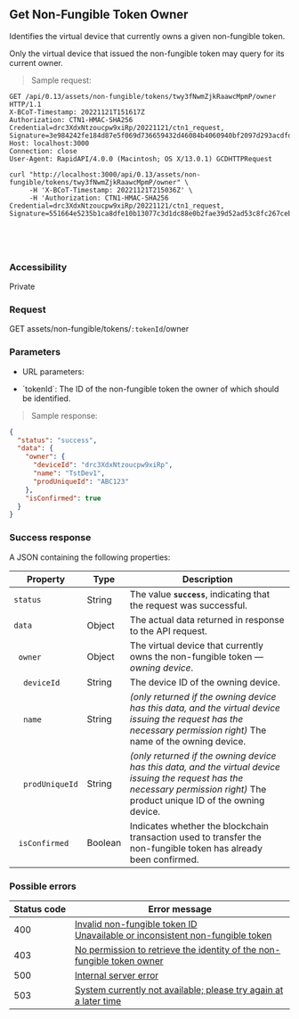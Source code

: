 ## Get Non-Fungible Token Owner

Identifies the virtual device that currently owns a given non-fungible token.

<aside class="notice">
Only the virtual device that issued the non-fungible token may query for its current owner.
</aside>

> Sample request:

```http--raw
GET /api/0.13/assets/non-fungible/tokens/twy3fNwmZjkRaawcMpmP/owner HTTP/1.1
X-BCoT-Timestamp: 20221121T151617Z
Authorization: CTN1-HMAC-SHA256 Credential=drc3XdxNtzoucpw9xiRp/20221121/ctn1_request, Signature=3e984242fe184d87e5f069d736659432d46084b4060940bf2097d293acdfdf41
Host: localhost:3000
Connection: close
User-Agent: RapidAPI/4.0.0 (Macintosh; OS X/13.0.1) GCDHTTPRequest
```

```shell
curl "http://localhost:3000/api/0.13/assets/non-fungible/tokens/twy3fNwmZjkRaawcMpmP/owner" \
     -H 'X-BCoT-Timestamp: 20221121T215036Z' \
     -H 'Authorization: CTN1-HMAC-SHA256 Credential=drc3XdxNtzoucpw9xiRp/20221121/ctn1_request, Signature=551664e5235b1ca8dfe10b13077c3d1dc88e0b2fae39d52ad53c8fc267ceb15f'
```

```html--javascript
```

```javascript--node
```

```php
```

```rust
```

### Accessibility

Private

### Request

GET assets/non-fungible/tokens/`:tokenId`/owner

### Parameters

<!-- Note: we are not using the native markdown list feature for the second level items because the generated
        HTML has no space to the following first level item -->
- URL parameters:
<ul class="parameterList">
  <li>`tokenId`: The ID of the non-fungible token the owner of which should be identified.</li>
</ul>

> Sample response:

```json
{
  "status": "success",
  "data": {
    "owner": {
      "deviceId": "drc3XdxNtzoucpw9xiRp",
      "name": "TstDev1",
      "prodUniqueId": "ABC123"
    },
    "isConfirmed": true
  }
}
```

### Success response

A JSON containing the following properties:

| Property | Type | Description |
| -------- | ---- | ----------- |
| `status` | String | The value **`success`**, indicating that the request was successful. |
| `data` | Object | The actual data returned in response to the API request. |
| &nbsp;&nbsp;`owner` | Object | The virtual device that currently owns the non-fungible token — *owning device*. |
| &nbsp;&nbsp;&nbsp;&nbsp;`deviceId` | String | The device ID of the owning device. |
| &nbsp;&nbsp;&nbsp;&nbsp;`name` | String | *(only returned if the owning device has this data, and the virtual device issuing the request has the necessary permission right)* The name of the owning device. |
| &nbsp;&nbsp;&nbsp;&nbsp;`prodUniqueId` | String | *(only returned if the owning device has this data, and the virtual device issuing the request has the necessary permission right)* The product unique ID of the owning device. |
| &nbsp;&nbsp;`isConfirmed` | Boolean | Indicates whether the blockchain transaction used to transfer the non-fungible token has already been confirmed. |

### Possible errors

| Status&nbsp;code | Error&nbsp;message |
| ----------- | ------------- |
| 400 | <a href="#error_msg_320">Invalid non-fungible token ID</a><br><a href="#error_msg_325">Unavailable or inconsistent non-fungible token</a> |
| 403 | <a href="#error_msg_395">No permission to retrieve the identity of the non-fungible token owner</a> |
| 500 | <a href="#error_msg_100">Internal server error</a> |
| 503 | <a href="#error_msg_220">System currently not available; please try again at a later time</a> |
